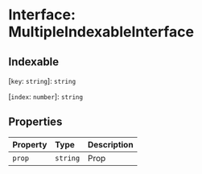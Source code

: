# Interface: MultipleIndexableInterface

## Indexable

 \[`key`: `string`\]: `string`

 \[`index`: `number`\]: `string`

## Properties

| Property | Type | Description |
| :------ | :------ | :------ |
| `prop` | `string` | Prop |
